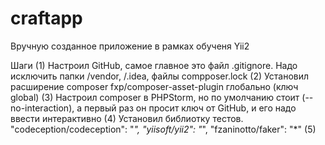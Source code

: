 # craftapp
Вручную созданное приложение в рамках обученя Yii2

Шаги
(1) Настроил GitHub, самое главное это файл .gitignore. Надо исключить папки /vendor, /.idea, файлы compposer.lock
(2) Установил расширение composer fxp/composer-asset-plugin глобально (ключ global)
(3) Настроил composer в PHPStorm, но по умолчанию стоит (--no-interaction), а первый раз он просит ключ от GitHub, и его надо ввести интерактивно
(4) Установил библиотку тестов.
        "codeception/codeception": "*",
        "yiisoft/yii2": "*",
        "fzaninotto/faker": "*"
(5) 
 


